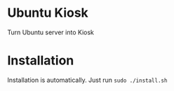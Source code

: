 # Ubuntu Kiosk
Turn Ubuntu server into Kiosk

# Installation

Installation is automatically. Just run  ``sudo ./install.sh``
